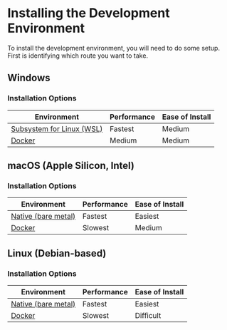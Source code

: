 # Installing the Development Environment

To install the development environment, you will need to do some setup. First is identifying which route you want to take.

## Windows
### Installation Options
| Environment | Performance | Ease of Install |
| --- | --- | --- |
| [Subsystem for Linux (WSL)](installing/windows-subsystem-linux.md) | Fastest | Medium |
| [Docker](https://learn.zybooks.com/zybook/COLOSTATECS314MatthewsFall2021/chapter/1/section/5) | Medium | Medium |

## macOS (Apple Silicon, Intel)
### Installation Options
| Environment | Performance | Ease of Install |
| --- | --- | --- |
| [Native (bare metal)](installing/macos-linux.md) | Fastest | Easiest |
| [Docker](https://learn.zybooks.com/zybook/COLOSTATECS314MatthewsFall2021/chapter/1/section/5) | Slowest | Medium |

## Linux (Debian-based)
### Installation Options
| Environment | Performance | Ease of Install |
| --- | --- | --- |
| [Native (bare metal)](installing/macOS-Linux.md) | Fastest | Easiest |
| [Docker](https://learn.zybooks.com/zybook/COLOSTATECS314MatthewsFall2021/chapter/1/section/5) | Slowest | Difficult |
